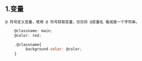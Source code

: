 ## 1.变量
    @ 符号定义变量，使用 @ 符号获取变量，仅仅将 @变量名 看成是一个字符串。
    
```javascript
	@classname: main;
    @color: red;

    .@classname{
         background-color: @color;
    }
```

